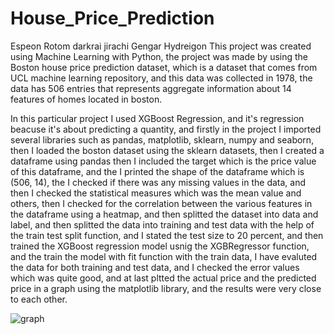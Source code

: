 # House_Price_Prediction
Espeon Rotom darkrai jirachi Gengar Hydreigon
This project was created using Machine Learning with Python, the project was made by using the
Boston house price prediction dataset, which is a dataset that comes from UCL machine learning
repository, and this data was collected in 1978, the data has 506 entries that represents aggregate
information about 14 features of homes located in boston.

In this particular project I used XGBoost Regression, and it's regression beacuse
it's about predicting a quantity, and firstly in the project I imported several 
libraries such as pandas, matplotlib, sklearn, numpy and seaborn, then I loaded the
boston dataset using the sklearn datasets, then I created a dataframe using pandas 
then I included the target which is the price value of this dataframe, and the I printed the
shape of the dataframe which is (506, 14), the I checked if there was any missing 
values in the data, and then I checked the statistical measures which was the mean value and 
others, then I checked for the correlation between the various features in the dataframe 
using a heatmap, and then splitted the dataset into data and label, and then splitted
the data into training and test data with the help of the train test split function,
and I stated the test size to 20 percent, and then trained the XGBoost regression
model usnig the XGBRegressor function, and the train the model with fit function
with the train data, I have evaluted the data for both training and test data, and I
checked the error values which was quite good, and at last pltted the actual price
and the predicted price in a graph using the matplotlib library, and the results were very 
close to each other.

![graph](https://user-images.githubusercontent.com/74671857/140745563-16e8d9d4-72c2-4576-ad58-d0f49a0806ca.JPG)
